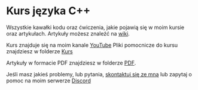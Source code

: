 # Kurs języka C++

Wszystkie kawałki kodu oraz ćwiczenia, jakie pojawią się w moim kursie oraz artykułach.
Artykuły możesz znaleźć na [wiki](https://github.com/SteelPh0enix/KursCPP/wiki).

Kurs znajduje się na moim kanale [YouTube](https://www.youtube.com/playlist?list=PLmiKwg_1QLyVRzwv0XyptEgpZnev4pzDk)
Pliki pomocnicze do kursu znajdziesz w folderze [Kurs](./Kurs)

Artykuły w formacie PDF znajdziesz w folderze [PDF](./PDF).

Jeśli masz jakieś problemy, lub pytania, [skontaktuj się ze mną](https://fb.com/steelph0en1x) lub zapytaj o pomoc na moim serwerze [Discord](https://discord.gg/thbC2Y4)
